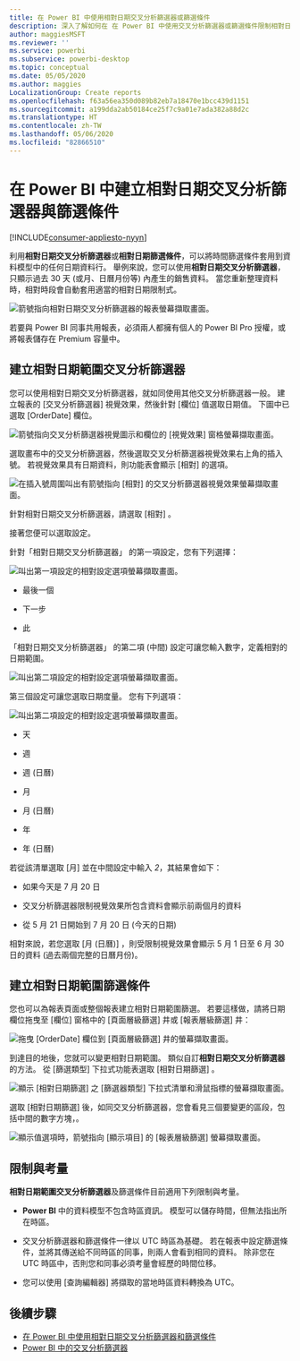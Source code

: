 ```yaml
---
title: 在 Power BI 中使用相對日期交叉分析篩選器或篩選條件
description: 深入了解如何在 在 Power BI 中使用交叉分析篩選器或篩選條件限制相對日期範圍。
author: maggiesMSFT
ms.reviewer: ''
ms.service: powerbi
ms.subservice: powerbi-desktop
ms.topic: conceptual
ms.date: 05/05/2020
ms.author: maggies
LocalizationGroup: Create reports
ms.openlocfilehash: f63a56ea350d089b82eb7a18470e1bcc439d1151
ms.sourcegitcommit: a199dda2ab50184ce25f7c9a01e7ada382a88d2c
ms.translationtype: HT
ms.contentlocale: zh-TW
ms.lasthandoff: 05/06/2020
ms.locfileid: "82866510"
---
```

# <a name="creating-a-relative-date-slicer-and-filter-in-power-bi"></a>在 Power BI 中建立相對日期交叉分析篩選器與篩選條件

[!INCLUDE[consumer-appliesto-nyyn](../includes/consumer-appliesto-nyyn.md)]

利用**相對日期交叉分析篩選器**或**相對日期篩選條件**，可以將時間篩選條件套用到資料模型中的任何日期資料行。 舉例來說，您可以使用**相對日期交叉分析篩選器**，只顯示過去 30 天 (或月、日曆月份等) 內產生的銷售資料。 當您重新整理資料時，相對時段會自動套用適當的相對日期限制式。

![箭號指向相對日期交叉分析篩選器的報表螢幕擷取畫面。](media/desktop-slicer-filter-date-range/relative-date-range-slicer-filter-01.png)

若要與 Power BI 同事共用報表，必須兩人都擁有個人的 Power BI Pro 授權，或將報表儲存在 Premium 容量中。

## <a name="create-the-relative-date-range-slicer"></a>建立相對日期範圍交叉分析篩選器

您可以使用相對日期交叉分析篩選器，就如同使用其他交叉分析篩選器一般。 建立報表的 [交叉分析篩選器]  視覺效果，然後針對 [欄位]  值選取日期值。 下圖中已選取 [OrderDate]  欄位。

![箭號指向交叉分析篩選器視覺圖示和欄位的 [視覺效果] 窗格螢幕擷取畫面。](media/desktop-slicer-filter-date-range/relative-date-range-slicer-filter-02.png)

選取畫布中的交叉分析篩選器，然後選取交叉分析篩選器視覺效果右上角的插入號。 若視覺效果具有日期資料，則功能表會顯示 [相對]  的選項。

![在插入號周圍叫出有箭號指向 [相對] 的交叉分析篩選器視覺效果螢幕擷取畫面。](media/desktop-slicer-filter-date-range/relative-date-range-slicer-filter-03.png)

針對相對日期交叉分析篩選器，請選取 [相對]  。

接著您便可以選取設定。

針對「相對日期交叉分析篩選器」  的第一項設定，您有下列選擇：

![叫出第一項設定的相對設定選項螢幕擷取畫面。](media/desktop-slicer-filter-date-range/relative-date-range-slicer-filter-04.png)

* 最後一個

* 下一步

* 此

「相對日期交叉分析篩選器」  的第二項 (中間) 設定可讓您輸入數字，定義相對的日期範圍。

![叫出第二項設定的相對設定選項螢幕擷取畫面。](media/desktop-slicer-filter-date-range/relative-date-range-slicer-filter-04a.png)

第三個設定可讓您選取日期度量。 您有下列選項：

![叫出第二項設定的相對設定選項螢幕擷取畫面。](media/desktop-slicer-filter-date-range/relative-date-range-slicer-filter-05.png)

* 天

* 週

* 週 (日曆)

* 月

* 月 (日曆)

* 年

* 年 (日曆)

若從該清單選取 [月]  並在中間設定中輸入 *2*，其結果會如下：

* 如果今天是 7 月 20 日

* 交叉分析篩選器限制視覺效果所包含資料會顯示前兩個月的資料

* 從 5 月 21 日開始到 7 月 20 日 (今天的日期)

相對來說，若您選取 [月 (日曆)]  ，則受限制視覺效果會顯示 5 月 1 日至 6 月 30 日的資料 (過去兩個完整的日曆月份)。

## <a name="create-the-relative-date-range-filter"></a>建立相對日期範圍篩選條件

您也可以為報表頁面或整個報表建立相對日期範圍篩選。 若要這樣做，請將日期欄位拖曳至 [欄位]  窗格中的 [頁面層級篩選]  井或 [報表層級篩選]  井：

![拖曳 [OrderDate] 欄位到 [頁面層級篩選] 井的螢幕擷取畫面。](media/desktop-slicer-filter-date-range/relative-date-range-slicer-filter-06.png)

到達目的地後，您就可以變更相對日期範圍。 類似自訂**相對日期交叉分析篩選器**的方法。 從 [篩選類型]  下拉式功能表選取 [相對日期篩選]  。

![顯示 [相對日期篩選] 之 [篩選器類型] 下拉式清單和滑鼠指標的螢幕擷取畫面。](media/desktop-slicer-filter-date-range/relative-date-range-slicer-filter-07.png)

選取 [相對日期篩選]  後，如同交叉分析篩選器，您會看見三個要變更的區段，包括中間的數字方塊，。

![顯示值選項時，箭號指向 [顯示項目] 的 [報表層級篩選] 螢幕擷取畫面。](media/desktop-slicer-filter-date-range/relative-date-range-slicer-filter-08.png)

## <a name="limitations-and-considerations"></a>限制與考量

**相對日期範圍交叉分析篩選器**及篩選條件目前適用下列限制與考量。

* **Power BI** 中的資料模型不包含時區資訊。 模型可以儲存時間，但無法指出所在時區。

* 交叉分析篩選器和篩選條件一律以 UTC 時區為基礎。 若在報表中設定篩選條件，並將其傳送給不同時區的同事，則兩人會看到相同的資料。 除非您在 UTC 時區中，否則您和同事必須考量會經歷的時間位移。

* 您可以使用 [查詢編輯器]  將擷取的當地時區資料轉換為 UTC。

## <a name="next-steps"></a>後續步驟

- [在 Power BI 中使用相對日期交叉分析篩選器和篩選條件](desktop-slicer-filter-date-range.md)
- [Power BI 中的交叉分析篩選器](power-bi-visualization-slicers.md)
